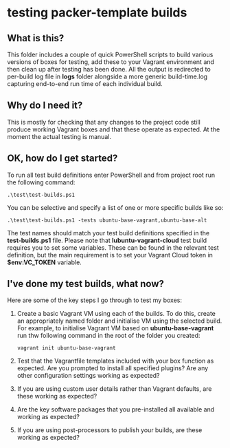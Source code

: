 # testing packer-template builds

## What is this?

This folder includes a couple of quick PowerShell scripts to build various versions of boxes for testing, add these to your Vagrant environment and then clean up after testing has been done. All the output is redirected to per-build log file in **logs** folder alongside a more generic build-time.log capturing end-to-end run time of each individual build.

## Why do I need it?

This is mostly for checking that any changes to the project code still produce working Vagrant boxes and that these operate as expected. At the moment the actual testing is manual.

## OK, how do I get started?

To run all test build definitions enter PowerShell and from project root run the following command:

```shell
.\test\test-builds.ps1
```

You can be selective and specify a list of one or more specific builds like so:

```shell
.\test\test-builds.ps1 -tests ubuntu-base-vagrant,ubuntu-base-alt
```

The test names should match your test build definitions specified in the **test-builds.ps1** file. Please note that **lubuntu-vagrant-cloud** test build requires you to set some variables. These can be found in the relevant test definition, but the main requirement is to set your Vagrant Cloud token in **$env:VC_TOKEN** variable.

## I've done my test builds, what now?

Here are some of the key steps I go through to test my boxes:

1. Create a basic Vagrant VM using each of the builds. To do this, create an appropriately named folder and initialise VM using the selected build. For example, to initialise Vagrant VM based on **ubuntu-base-vagrant** run thw following command in the root of the folder you created:

    ```shell
    vagrant init ubuntu-base-vagrant
    ```

2. Test that the Vagrantfile templates included with your box function as expected. Are you prompted to install all specified plugins? Are any other configuration settings working as expected?

3. If you are using custom user details rather than Vagrant defaults, are these working as expected?

4. Are the key software packages that you pre-installed all available and working as expected?

5. If you are using post-processors to publish your builds, are these working as expected?
